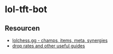 # lol-tft-bot

## Resourcen
* [lolchess.gg - champs, items, meta, synergies](https://lolchess.gg/champions/blitzcrank)
* [drop rates and other useful guides](https://www.rockpapershotgun.com/2019/08/02/teamfight-tactics-champions-hextech-new-tft-champions/#hextech)
